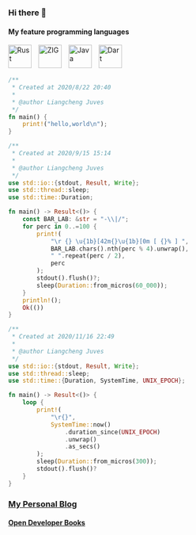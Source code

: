 ### Hi there 👋

<!-- # Happy, free, creative. -->

#### My feature programming languages

<img src="https://camo.githubusercontent.com/36e0b48e09872c783d3c8bc98ad0b761cc770826813ec9fa0d3d0c4d81569f55/68747470733a2f2f7765622d66726f6e74656e642e78797a2f6173736574732f7376672f5f527573742e737667" width="47" height="47" alt="Rust"/>&emsp;<img src="https://camo.githubusercontent.com/769185bc3cd08a26a029a0d81b405933b57bb19a500da42a441c94e6ca3f6e68/68747470733a2f2f7765622d66726f6e74656e642e78797a2f6173736574732f7376672f5a49472e737667" width="47" height="47" alt="ZIG"/>&emsp;<img src="https://camo.githubusercontent.com/c2c16ad403da9c8d1d9cb03e25fd2313a399a785de3a3fef599d92e5f070a292/68747470733a2f2f7765622d66726f6e74656e642e78797a2f6173736574732f7376672f4a6176612e737667" width="47" height="47" alt="Java"/>&emsp;<img src="https://camo.githubusercontent.com/a6d9bbadc6ef237b9eeb4ce3dcb3a860633652b2aedd1fa1eb955eb90c4da55d/68747470733a2f2f7765622d66726f6e74656e642e78797a2f6173736574732f7376672f446172742e737667" width="47" height="47" alt="Dart"/>

```rust
/**
 * Created at 2020/8/22 20:40
 *
 * @author Liangcheng Juves
 */
fn main() {
    print!("hello,world\n");
}
```

```rust
/**
 * Created at 2020/9/15 15:14
 *
 * @author Liangcheng Juves
 */
use std::io::{stdout, Result, Write};
use std::thread::sleep;
use std::time::Duration;

fn main() -> Result<()> {
    const BAR_LAB: &str = "-\\|/";
    for perc in 0..=100 {
        print!(
            "\r {} \u{1b}[42m{}\u{1b}[0m [ {}% ] ",
            BAR_LAB.chars().nth(perc % 4).unwrap(),
            " ".repeat(perc / 2),
            perc
        );
        stdout().flush()?;
        sleep(Duration::from_micros(60_000));
    }
    println!();
    Ok(())
}
```

```rust
/**
 * Created at 2020/11/16 22:49
 *
 * @author Liangcheng Juves
 */
use std::io::{stdout, Result, Write};
use std::thread::sleep;
use std::time::{Duration, SystemTime, UNIX_EPOCH};

fn main() -> Result<()> {
    loop {
        print!(
            "\r{}",
            SystemTime::now()
                .duration_since(UNIX_EPOCH)
                .unwrap()
                .as_secs()
        );
        sleep(Duration::from_micros(300));
        stdout().flush()?
    }
}
```

### [My Personal Blog](https://blog.lcjuves.com)
#### [Open Developer Books](https://odb.lcjuves.com)

<!--
**LiangchengJ/liangchengj** is a ✨ _special_ ✨ repository because its `README.md` (this file) appears on your GitHub profile.

Here are some ideas to get you started:

- 🔭 I’m currently working on ...
- 🌱 I’m currently learning ...
- 👯 I’m looking to collaborate on ...
- 🤔 I’m looking for help with ...
- 💬 Ask me about ...
- 📫 How to reach me: ...
- 😄 Pronouns: ...
- ⚡ Fun fact: ...
-->
